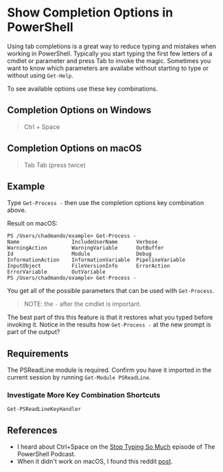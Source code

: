 # Show Completion Options in PowerShell

Using tab completions is a great way to reduce typing and mistakes when working in PowerShell.
Typically you start typing the first few letters of a cmdlet or parameter and press Tab to invoke the magic.
Sometimes you want to know which parameters are availabe without starting to type or without using `Get-Help`.

To see available options use these key combinations.

## Completion Options on Windows

> Ctrl + Space

## Completion Options on macOS

> Tab Tab (press twice)

## Example

Type `Get-Process -` then use the completion options key combination above.

Result on macOS:

```text
PS /Users/chadmando/example> Get-Process -
Name                 IncludeUserName      Verbose              WarningAction        WarningVariable      OutBuffer            
Id                   Module               Debug                InformationAction    InformationVariable  PipelineVariable     
InputObject          FileVersionInfo      ErrorAction          ErrorVariable        OutVariable          
PS /Users/chadmando/example> Get-Process -
```

You get all of the possible parameters that can be used with `Get-Process`.

> NOTE: the `-` after the cmdlet is important.

The best part of this this feature is that it restores what you typed before invoking it.
Notice in the results how `Get-Process -` at the new prompt is part of the output?

## Requirements

The PSReadLine module is required.
Confirm you have it imported in the current session by running `Get-Module PSReadLine`.

### Investigate More Key Combination Shortcuts

`Get-PSReadLineKeyHandler`

## References

+ I heard about Ctrl+Space on the [Stop Typing So Much](https://www.podbean.com/ew/pb-xvf99-11e01aa) episode of The PowerShell Podcast.
+ When it didn't work on macOS, I found this reddit [post](https://www.reddit.com/r/PowerShell/comments/tlvhpn/ctrlspace_on_macos/).
